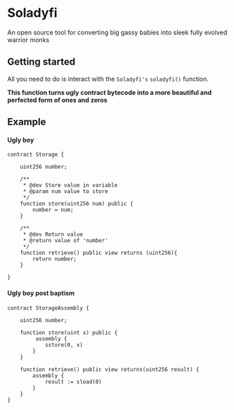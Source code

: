 # Soladyfi

An open source tool for converting big gassy babies into sleek fully evolved warrior monks

## Getting started

All you need to do is interact with the `Soladyfi's` `soladyfi()` function.

**This function turns ugly contract bytecode into a more beautiful and perfected form of ones and zeros**

## Example

#### Ugly boy

```
contract Storage {

    uint256 number;

    /**
     * @dev Store value in variable
     * @param num value to store
     */
    function store(uint256 num) public {
        number = num;
    }

    /**
     * @dev Return value
     * @return value of 'number'
     */
    function retrieve() public view returns (uint256){
        return number;
    }

}
```

#### Ugly boy post baptism

```
contract StorageAssembly {

    uint256 number;

    function store(uint x) public {
         assembly {
            sstore(0, x)
        }
    }

    function retrieve() public view returns(uint256 result) {
        assembly {
            result := sload(0)
        }
    }
}
```
